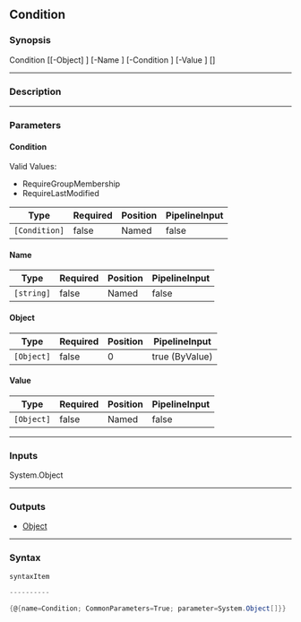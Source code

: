 Condition
---------




### Synopsis

Condition [[-Object] <Object>] [-Name <string>] [-Condition <Condition>] [-Value <Object>] [<CommonParameters>]




---


### Description


---


### Parameters
#### **Condition**

Valid Values:

* RequireGroupMembership
* RequireLastModified






|Type         |Required|Position|PipelineInput|
|-------------|--------|--------|-------------|
|`[Condition]`|false   |Named   |false        |



#### **Name**




|Type      |Required|Position|PipelineInput|
|----------|--------|--------|-------------|
|`[string]`|false   |Named   |false        |



#### **Object**




|Type      |Required|Position|PipelineInput |
|----------|--------|--------|--------------|
|`[Object]`|false   |0       |true (ByValue)|



#### **Value**




|Type      |Required|Position|PipelineInput|
|----------|--------|--------|-------------|
|`[Object]`|false   |Named   |false        |





---


### Inputs
System.Object




---


### Outputs
* [Object](https://learn.microsoft.com/en-us/dotnet/api/System.Object)






---


### Syntax
```PowerShell
syntaxItem
```
```PowerShell
----------
```
```PowerShell
{@{name=Condition; CommonParameters=True; parameter=System.Object[]}}
```
